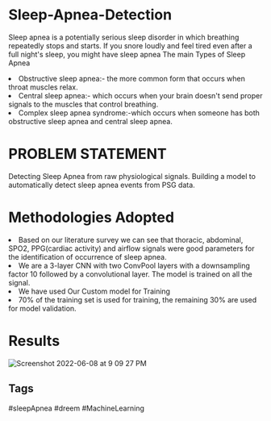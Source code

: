 # Sleep-Apnea-Detection

Sleep apnea is a potentially serious sleep disorder in which breathing repeatedly stops and starts. If you snore loudly and feel tired even after a full night's sleep, you might have sleep apnea 
The main Types of Sleep Apnea
 <li>Obstructive sleep apnea:- the more common form that occurs when throat muscles relax.</li>
 <li>Central sleep apnea:- which occurs when your brain doesn't send proper signals to the muscles that control breathing.</li>
 <li>Complex sleep apnea syndrome:-which occurs when someone has both obstructive sleep apnea and central sleep apnea.</li>

<h1>PROBLEM STATEMENT</h1>
Detecting Sleep Apnea from raw physiological signals.
Building a model to automatically detect sleep apnea events from PSG data.

<h1>Methodologies Adopted</h1>
<li>Based on our literature survey we can see that thoracic, abdominal, SPO2, PPG(cardiac activity) and airflow signals were good parameters for the identification of occurrence of sleep apnea.</li>
<li>We are a 3-layer CNN with two ConvPool layers with a downsampling factor 10 followed by a convolutional layer. The model is trained on all the signal.</li>
<li>We have used Our Custom model for Training </li>
 <li>70% of the training set is used for training, the remaining 30% are used for model validation.</li>
 
 <h1>Results</h1>
 
 ![Screenshot 2022-06-08 at 9 09 27 PM](https://user-images.githubusercontent.com/91361896/172658975-f88b87ac-3b08-44f9-b8db-61a60c664225.png)

<h2>Tags</h2>
#sleepApnea #dreem #MachineLearning 
